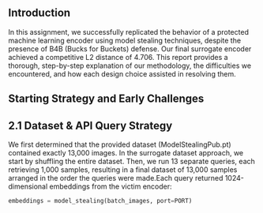 ## Introduction
In this assignment, we successfully replicated the behavior of a protected machine learning encoder using model stealing techniques, despite the presence of B4B (Bucks for Buckets) defense. Our final surrogate encoder achieved a competitive L2 distance of 4.706. This report provides a thorough, step-by-step explanation of our methodology, the difficulties we encountered, and how each design choice assisted in resolving them.
## Starting Strategy and Early Challenges
## 2.1 Dataset & API Query Strategy
We first determined that the provided dataset (ModelStealingPub.pt) contained exactly 13,000 images. In the surrogate dataset approach, we start by shuffling the entire dataset. Then, we run 13 separate queries, each retrieving 1,000 samples, resulting in a final dataset of 13,000 samples arranged in the order the queries were made.Each query returned 1024-dimensional embeddings from the victim encoder:
```python
embeddings = model_stealing(batch_images, port=PORT)

